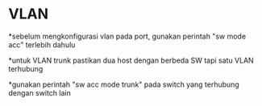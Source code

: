 # VLAN
*sebelum mengkonfigurasi vlan pada port, gunakan perintah "sw mode acc" terlebih dahulu


*untuk VLAN trunk pastikan dua host dengan berbeda SW tapi satu VLAN terhubung

*gunakan perintah "sw acc mode trunk" pada switch yang terhubung dengan switch lain

